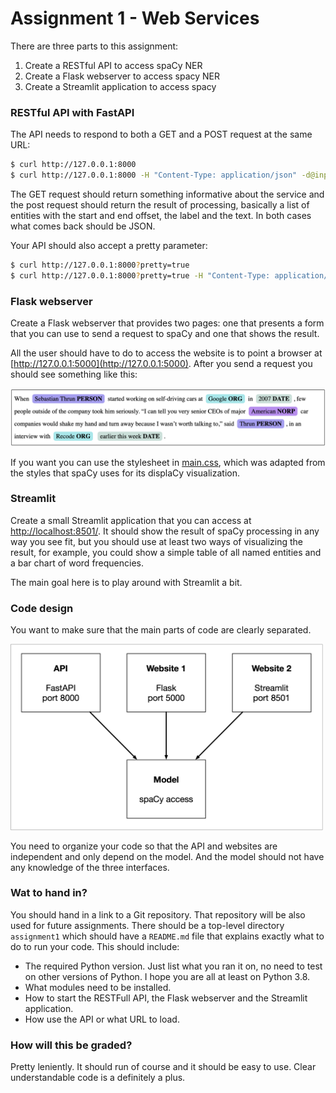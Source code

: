 # Assignment 1 - Web Services

There are three parts to this assignment:

1. Create a RESTful API to access spaCy NER
2. Create a Flask webserver to access spacy NER
3. Create a Streamlit application to access spacy


### RESTful API with FastAPI

The API needs to respond to both a GET and a POST request at the same URL:

```bash
$ curl http://127.0.0.1:8000
$ curl http://127.0.0.1:8000 -H "Content-Type: application/json" -d@input.txt
```

The GET request should return something informative about the service and the post request should return the result of processing, basically a list of entities with the start and end offset, the label and the text. In both cases what comes back should be JSON.

Your API should also accept a pretty parameter:

```bash
$ curl http://127.0.0.1:8000?pretty=true
$ curl http://127.0.0.1:8000?pretty=true -H "Content-Type: application/json" -d@input.json
```


### Flask webserver

Create a Flask webserver that provides two pages: one that presents a form that you can use to send a request to spaCy and one that shows the result.

All the user should have to do to access the website is to point a browser at [http://127.0.0.1:5000](http://127.0.0.1:5000). After you send a request you should see something like this:

<img src="images/ner-result.png" width="600">

If you want you can use the stylesheet in [main.css](main.css), which was adapted from the styles that spaCy uses for its displaCy visualization.


### Streamlit

Create a small Streamlit application that you can access at [http://localhost:8501/](http://localhost:8501/). It should show the result of spaCy processing in any way you see fit, but you should use at least two ways of visualizing the result, for example, you could show a simple table of all named entities and a bar chart of word frequencies.

The main goal here is to play around with Streamlit a bit.


### Code design

You want to make sure that the main parts of code are clearly separated.

<img src="images/model.png" width="500">

You need to organize your code so that the API and websites are independent and only depend on the model. And the model should not have any knowledge of the three interfaces. 


### Wat to hand in?

You should hand in a link to a Git repository. That repository will be also used for future assignments. There should be a top-level directory `assignment1` which should have a `README.md` file that explains exactly what to do to run your code. This should include:

- The required Python version. Just list what you ran it on, no need to test on other versions of Python. I hope you are all at least on Python 3.8.
- What modules need to be installed.
- How to start the RESTFull API, the Flask webserver and the Streamlit application.
- How use the API or what URL to load.


### How will this be graded?

Pretty leniently. It should run of course and it should be easy to use. Clear understandable code is a definitely a plus.


